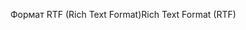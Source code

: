 <span data-ttu-id="fa822-101">Формат RTF (Rich Text Format)</span><span class="sxs-lookup"><span data-stu-id="fa822-101">Rich Text Format (RTF)</span></span>